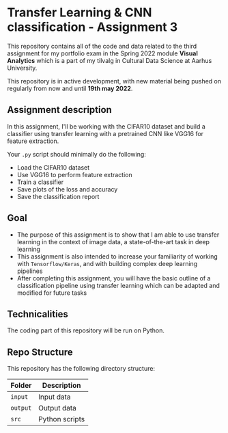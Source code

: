 # Transfer Learning & CNN classification - Assignment 3
This repository contains all of the code and data related to the third assignment for my portfolio exam in the Spring 2022 module **Visual Analytics** which is a part 
of my tilvalg in Cultural Data Science at Aarhus University.  

This repository is in active development, with new material being pushed on regularly from now and until **19th may 2022**.

## Assignment description 
In this assignment, I'll be working with the CIFAR10 dataset and build a classifier using transfer learning with a pretrained CNN like VGG16 for feature extraction. 

Your ```.py``` script should minimally do the following:

- Load the CIFAR10 dataset
- Use VGG16 to perform feature extraction
- Train a classifier 
- Save plots of the loss and accuracy 
- Save the classification report

## Goal
- The purpose of this assignment is to show that I am able to use transfer learning in the context of image data, a state-of-the-art task in deep learning
- This assignment is also intended to increase your familiarity of working with ```Tensorflow/Keras```, and with building complex deep learning pipelines
- After completing this assignment, you will have the basic outline of a classification pipeline using transfer learning which can be adapted and modified for future tasks

## Technicalities 
The coding part of this repository will be run on Python. 

## Repo Structure  
This repository has the following directory structure:  

| **Folder** | **Description** |
| ----------- | ----------- |
| ```input``` | Input data |
| ```output``` | Output data |
| ```src``` | Python scripts |

